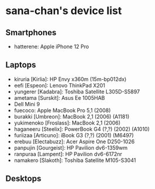 # sana-chan's device list

## Smartphones

- hatterene: Apple iPhone 12 Pro

## Laptops

- kiruria [Kirlia]: HP Envy x360m (15m-bp012dx)
- eefi [Espeon]: Lenovo ThinkPad X201
- yungerer [Kadabra]: Toshiba Satellite L305D-S5897
- ametama [Surskit]: Asus Ee 1005HAB
- Dell Mini 9
- fuecoco: Apple MacBook Pro 5,1 (2008)
- burakki [Umbreon]: MacBook 2,1 (2006) (A1181)
- yukimenoko [Froslass]: MacBook 2,1 (2006)
- haganeeru [Steelix]: PowerBook G4 (?,?) (2002) (A1010)
- furiizaa [Articuno]: iBook G3 (?,?) (2001) (M6497)
- erebuu [Electabuzz]: Acer Aspire One D250-1026
- panpujin [Gourgeist]: HP Pavilion dv6-1359wm
- ranpuraa [Lampent]: HP Pavilion dv6-6172nr
- namakero [Slakoth]: Toshiba Satellite M105-S3041

## Desktops

